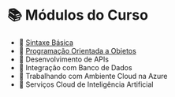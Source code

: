 # 📚 Módulos do Curso

- 📂 [Sintaxe Básica](sintaxe-basica-java/)
- 📂 [Programação Orientada a Objetos](poo/)
- 📂 Desenvolvimento de APIs
- 📂 Integração com Banco de Dados
- 📂 Trabalhando com Ambiente Cloud na Azure
- 📂 Serviços Cloud de Inteligência Artificial